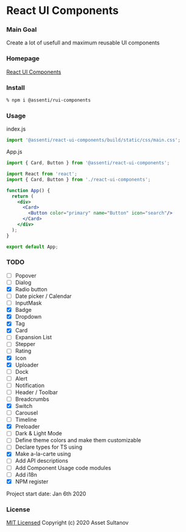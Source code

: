 # React UI Components

### Main Goal
Create a lot of usefull and maximum reusable UI components

### Homepage
[React UI Components](https://r-ui-components.netlify.com/)

### Install
```bash
% npm i @assenti/rui-components
```

### Usage
index.js
```jsx
import '@assenti/react-ui-components/build/static/css/main.css';
```
App.js
```jsx
import { Card, Button } from '@assenti/react-ui-components';

import React from 'react';
import { Card, Button } from './react-ui-components';

function App() {
  return (
    <div>
      <Card>
        <Button color="primary" name="Button" icon="search"/>
      </Card>
    </div>
  );
}

export default App;
```


### TODO
- [ ] Popover
- [ ] Dialog
- [X] Radio button
- [ ] Date picker / Calendar
- [ ] InputMask 
- [X] Badge
- [X] Dropdown
- [X] Tag
- [X] Card
- [ ] Expansion List
- [ ] Stepper
- [ ] Rating
- [X] Icon
- [X] Uploader
- [ ] Dock
- [ ] Alert
- [ ] Notification
- [ ] Header / Toolbar
- [ ] Breadcrumbs
- [X] Switch
- [ ] Carousel
- [ ] Timeline
- [X] Preloader
- [ ] Dark & Light Mode
- [ ] Define theme colors and make them customizable
- [ ] Declare types for TS using
- [X] Make a-la-carte using 
- [ ] Add API descriptions
- [ ] Add Component Usage code modules
- [ ] Add i18n
- [X] NPM register

Project start date: Jan 6th 2020

### License

[MIT Licensed](/LICENSE)
Copyright (c) 2020 Asset Sultanov
